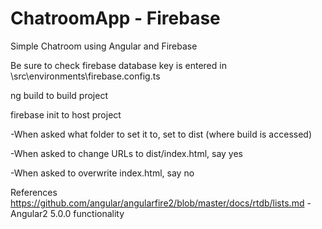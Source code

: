 # ChatroomApp - Firebase

Simple Chatroom using Angular and Firebase

Be sure to check firebase database key is entered in \src\environments\firebase.config.ts

ng build to build project

firebase init to host project

-When asked what folder to set it to, set to dist (where build is accessed)

-When asked to change URLs to dist/index.html, say yes

-When asked to overwrite index.html, say no



References
https://github.com/angular/angularfire2/blob/master/docs/rtdb/lists.md - Angular2 5.0.0 functionality
